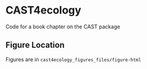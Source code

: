 # CAST4ecology
Code for a book chapter on the CAST package


## Figure Location

Figures are in `cast4ecology_figures_files/figure-html`

